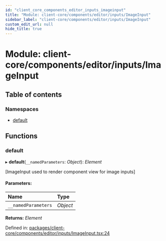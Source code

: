 ```yaml
---
id: "client_core_components_editor_inputs_imageinput"
title: "Module: client-core/components/editor/inputs/ImageInput"
sidebar_label: "client-core/components/editor/inputs/ImageInput"
custom_edit_url: null
hide_title: true
---
```


# Module: client-core/components/editor/inputs/ImageInput

## Table of contents

### Namespaces

- [default](client_core_components_editor_inputs_imageinput.default.md)

## Functions

### default

▸ **default**(`__namedParameters`: *Object*): *Element*

[ImageInput used to render component view for image inputs]

#### Parameters:

Name | Type |
:------ | :------ |
`__namedParameters` | *Object* |

**Returns:** *Element*

Defined in: [packages/client-core/components/editor/inputs/ImageInput.tsx:24](https://github.com/xr3ngine/xr3ngine/blob/5a0f83ed8/packages/client-core/components/editor/inputs/ImageInput.tsx#L24)
